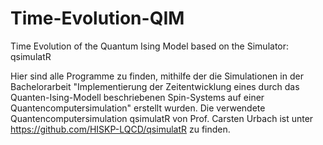 # Time-Evolution-QIM
Time Evolution of the Quantum Ising Model based on the Simulator: qsimulatR

Hier sind alle Programme zu finden,  mithilfe der die Simulationen in der Bachelorarbeit
"Implementierung der Zeitentwicklung eines durch das Quanten-Ising-Modell beschriebenen Spin-Systems auf einer Quantencomputersimulation"
erstellt wurden.
Die verwendete Quantencomputersimulation qsimulatR von Prof. Carsten Urbach ist unter 
https://github.com/HISKP-LQCD/qsimulatR 
zu finden.

